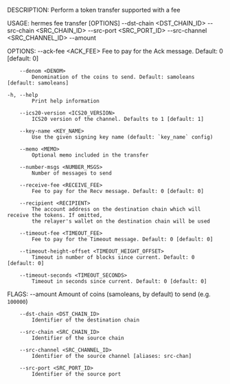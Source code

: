 DESCRIPTION:
Perform a token transfer supported with a fee

USAGE:
    hermes fee transfer [OPTIONS] --dst-chain <DST_CHAIN_ID> --src-chain <SRC_CHAIN_ID> --src-port <SRC_PORT_ID> --src-channel <SRC_CHANNEL_ID> --amount <AMOUNT>

OPTIONS:
        --ack-fee <ACK_FEE>
            Fee to pay for the Ack message. Default: 0 [default: 0]

        --denom <DENOM>
            Denomination of the coins to send. Default: samoleans [default: samoleans]

    -h, --help
            Print help information

        --ics20-version <ICS20_VERSION>
            ICS20 version of the channel. Defaults to 1 [default: 1]

        --key-name <KEY_NAME>
            Use the given signing key name (default: `key_name` config)

        --memo <MEMO>
            Optional memo included in the transfer

        --number-msgs <NUMBER_MSGS>
            Number of messages to send

        --receive-fee <RECEIVE_FEE>
            Fee to pay for the Recv message. Default: 0 [default: 0]

        --recipient <RECIPIENT>
            The account address on the destination chain which will receive the tokens. If omitted,
            the relayer's wallet on the destination chain will be used

        --timeout-fee <TIMEOUT_FEE>
            Fee to pay for the Timeout message. Default: 0 [default: 0]

        --timeout-height-offset <TIMEOUT_HEIGHT_OFFSET>
            Timeout in number of blocks since current. Default: 0 [default: 0]

        --timeout-seconds <TIMEOUT_SECONDS>
            Timeout in seconds since current. Default: 0 [default: 0]

FLAGS:
        --amount <AMOUNT>
            Amount of coins (samoleans, by default) to send (e.g. `100000`)

        --dst-chain <DST_CHAIN_ID>
            Identifier of the destination chain

        --src-chain <SRC_CHAIN_ID>
            Identifier of the source chain

        --src-channel <SRC_CHANNEL_ID>
            Identifier of the source channel [aliases: src-chan]

        --src-port <SRC_PORT_ID>
            Identifier of the source port
